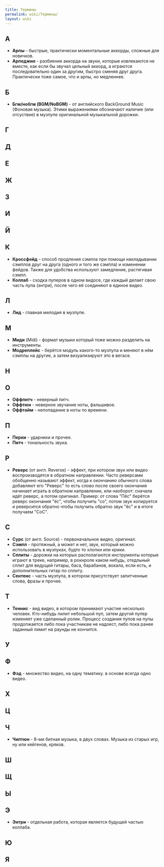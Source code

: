 ```yaml
---
title: Термины
permalink: wiki/Термины/
layout: wiki
---
```


## **А**

-   **Арпы** - быстрые, практически моментальные аккорды, сложные для
    новичков.
-   **Арпеджио** - разбиение аккорда на звуки, которые извлекаются не
    вместе, как если бы звучал цельный аккорд, а играются
    последовательно один за другим, быстро сменяя друг друга.
    Практически тоже самое, что и арпы, но медленнее.

## **Б**

-   **Бгм/нобгм (BGM/NoBGM)** - от английского BackGround Music (Фоновая
    музыка). Этими выражениями обозначают наличие (или отсуствие) в
    музпупе оригинальной музыкальной дорожки.

## 

## **Г**

## **Д**

## **Е**

## **Ж**

## **З**

## **И**

## **Й**

## **К**

-   **Кроссфейд** - способ продления сэмпла при помощи накладывании
    сэмплов друг на друга (одного и того же сэмпла) и изменении фейдов.
    Также для удобства используют замедление, растягивая сэмпл.
-   **Коллаб** - сходка пуперов в одном видосе, где каждый делает свою
    часть пупа (энтри), после чего её соединяют в единое видео.

## **Л**

-   **Лид** - главная мелодия в музпупе.

## **М**

-   **Миди** (Midi) - формат музыки который тоже можно разделить на
    инструменты.
-   **Модреплейс** - берётся модуль какого-то музпупа и меняют в нём
    сэмплы на другие, а затем визуализируют это в вегасе.

## **Н**

## **О**

-   **Оффпитч** - неверный питч.
-   **Оффтюн** - неверное звучание ноты, фальшивое.
-   **Оффтайм** - непопадание в ноты по времени.

## **П**

-   **Перки** - ударники и прочее.
-   **Питч** - тональность звука.

## **Р**

-   **Реверс** (от англ. Reverse) - эффект, при котором звук или видео
    воспроизводятся в обратном направлении. Часто реверсами обобщенно
    называют эффект, когда к окончанию обычного слова добавляют его
    "Реверс" то есть слово после своего окончания начинает играть в
    обратном направлении, или наоборот: сначала идёт реверс, а потом
    оригинал. Пример: от слова "Пёс" берётся реверс окончания "ёс",
    чтобы получить "со", потом звук копируется и реверсится обратно
    чтобы получить обратно звук "ёс" и в итоге получаем "СоС".

## **С**

-   **Сурс** (от англ. Source) - первоначальное видео, оригинал.
-   **Сэмпл** - протяжный, а может и нет, звук, который можно
    использовать в музпуках, будто то хлопки или крики.
-   **Сплиты** - дорожки на которых располагаются инструменты которые
    играют в треке, например, в рокнроле каком нибудь, отедльный сплит
    для ведущей гитары, баса, барабанов, вокала, если есть, и
    дополнительных гитар по сплиту.
-   **Сентенс** - часть музпупа, в котором присутствует запитченные
    слова, фразы и прочее.

## **Т**

-   **Теннис** - вид видео, в котором принимают участие несколько
    человек. Кто-нибудь пилит небольшой пуп, затем другой пупер изменяет
    уже сделанный ролик. Процесс создания пупов на пупы продолжается
    либо пока участникам не надоест, либо пока ранее заданный лимит на
    раунды не кончится.

## **У**

## **Ф**

-   **Фэд** - множество видео, на одну тематику. в основе всегда одно
    видео.

## **Х**

## **Ц**

## **Ч**

-   **Чиптюн** - 8-ми битная музыка, в двух словах. Музыка из старых
    игр, ну или кейгенов, кряков.

## **Ш**

## **Щ**

## **Ы**

## **Э**

-   **Энтри** - отдельная работа, которая является будущей частью
    коллаба.

## **Ю**

## **Я**
